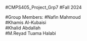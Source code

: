 #CMPS405_Project_Grp7 
#Fall 2024

#Group Members:
#Nafin Mahmoud	
#Khamis Al-Kubaisi	
#Khalid Abdallah	
#M.Reyad Tuama Halabi
